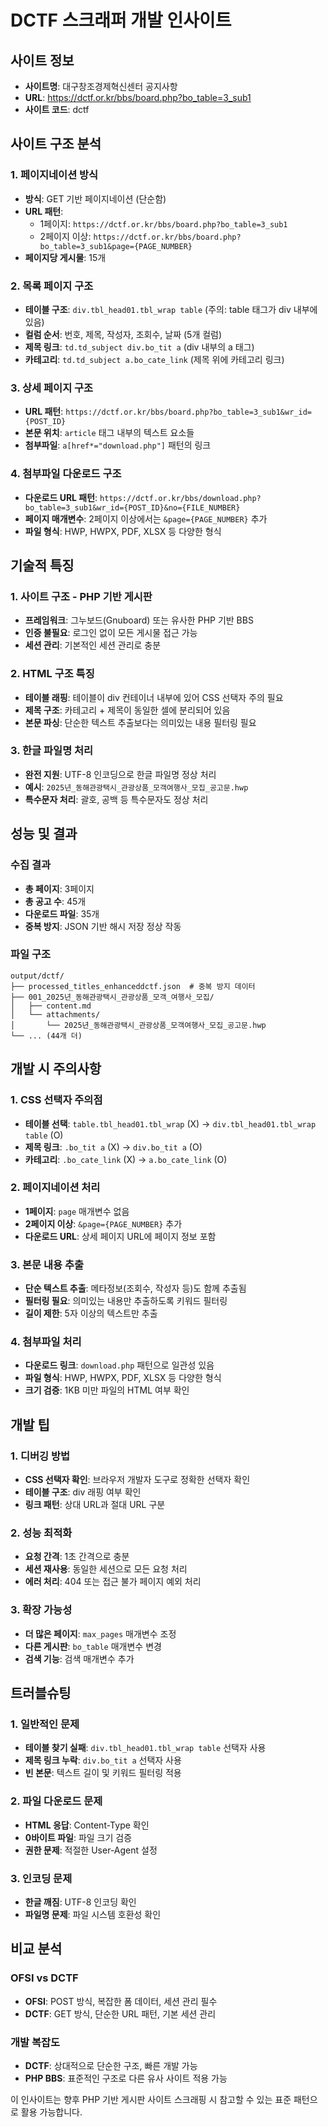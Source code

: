 # DCTF 스크래퍼 개발 인사이트

## 사이트 정보
- **사이트명**: 대구창조경제혁신센터 공지사항
- **URL**: https://dctf.or.kr/bbs/board.php?bo_table=3_sub1
- **사이트 코드**: dctf

## 사이트 구조 분석

### 1. 페이지네이션 방식
- **방식**: GET 기반 페이지네이션 (단순함)
- **URL 패턴**: 
  - 1페이지: `https://dctf.or.kr/bbs/board.php?bo_table=3_sub1`
  - 2페이지 이상: `https://dctf.or.kr/bbs/board.php?bo_table=3_sub1&page={PAGE_NUMBER}`
- **페이지당 게시물**: 15개

### 2. 목록 페이지 구조
- **테이블 구조**: `div.tbl_head01.tbl_wrap table` (주의: table 태그가 div 내부에 있음)
- **컬럼 순서**: 번호, 제목, 작성자, 조회수, 날짜 (5개 컬럼)
- **제목 링크**: `td.td_subject div.bo_tit a` (div 내부의 a 태그)
- **카테고리**: `td.td_subject a.bo_cate_link` (제목 위에 카테고리 링크)

### 3. 상세 페이지 구조
- **URL 패턴**: `https://dctf.or.kr/bbs/board.php?bo_table=3_sub1&wr_id={POST_ID}`
- **본문 위치**: `article` 태그 내부의 텍스트 요소들
- **첨부파일**: `a[href*="download.php"]` 패턴의 링크

### 4. 첨부파일 다운로드 구조
- **다운로드 URL 패턴**: `https://dctf.or.kr/bbs/download.php?bo_table=3_sub1&wr_id={POST_ID}&no={FILE_NUMBER}`
- **페이지 매개변수**: 2페이지 이상에서는 `&page={PAGE_NUMBER}` 추가
- **파일 형식**: HWP, HWPX, PDF, XLSX 등 다양한 형식

## 기술적 특징

### 1. 사이트 구조 - PHP 기반 게시판
- **프레임워크**: 그누보드(Gnuboard) 또는 유사한 PHP 기반 BBS
- **인증 불필요**: 로그인 없이 모든 게시물 접근 가능
- **세션 관리**: 기본적인 세션 관리로 충분

### 2. HTML 구조 특징
- **테이블 래핑**: 테이블이 div 컨테이너 내부에 있어 CSS 선택자 주의 필요
- **제목 구조**: 카테고리 + 제목이 동일한 셀에 분리되어 있음
- **본문 파싱**: 단순한 텍스트 추출보다는 의미있는 내용 필터링 필요

### 3. 한글 파일명 처리
- **완전 지원**: UTF-8 인코딩으로 한글 파일명 정상 처리
- **예시**: `2025년_동해관광택시_관광상품_모객여행사_모집_공고문.hwp`
- **특수문자 처리**: 괄호, 공백 등 특수문자도 정상 처리

## 성능 및 결과

### 수집 결과
- **총 페이지**: 3페이지
- **총 공고 수**: 45개
- **다운로드 파일**: 35개
- **중복 방지**: JSON 기반 해시 저장 정상 작동

### 파일 구조
```
output/dctf/
├── processed_titles_enhanceddctf.json  # 중복 방지 데이터
├── 001_2025년_동해관광택시_관광상품_모객_여행사_모집/
│   ├── content.md
│   └── attachments/
│       └── 2025년_동해관광택시_관광상품_모객여행사_모집_공고문.hwp
└── ... (44개 더)
```

## 개발 시 주의사항

### 1. CSS 선택자 주의점
- **테이블 선택**: `table.tbl_head01.tbl_wrap` (X) → `div.tbl_head01.tbl_wrap table` (O)
- **제목 링크**: `.bo_tit a` (X) → `div.bo_tit a` (O)
- **카테고리**: `.bo_cate_link` (X) → `a.bo_cate_link` (O)

### 2. 페이지네이션 처리
- **1페이지**: `page` 매개변수 없음
- **2페이지 이상**: `&page={PAGE_NUMBER}` 추가
- **다운로드 URL**: 상세 페이지 URL에 페이지 정보 포함

### 3. 본문 내용 추출
- **단순 텍스트 추출**: 메타정보(조회수, 작성자 등)도 함께 추출됨
- **필터링 필요**: 의미있는 내용만 추출하도록 키워드 필터링
- **길이 제한**: 5자 이상의 텍스트만 추출

### 4. 첨부파일 처리
- **다운로드 링크**: `download.php` 패턴으로 일관성 있음
- **파일 형식**: HWP, HWPX, PDF, XLSX 등 다양한 형식
- **크기 검증**: 1KB 미만 파일의 HTML 여부 확인

## 개발 팁

### 1. 디버깅 방법
- **CSS 선택자 확인**: 브라우저 개발자 도구로 정확한 선택자 확인
- **테이블 구조**: div 래핑 여부 확인
- **링크 패턴**: 상대 URL과 절대 URL 구분

### 2. 성능 최적화
- **요청 간격**: 1초 간격으로 충분
- **세션 재사용**: 동일한 세션으로 모든 요청 처리
- **에러 처리**: 404 또는 접근 불가 페이지 예외 처리

### 3. 확장 가능성
- **더 많은 페이지**: `max_pages` 매개변수 조정
- **다른 게시판**: `bo_table` 매개변수 변경
- **검색 기능**: 검색 매개변수 추가

## 트러블슈팅

### 1. 일반적인 문제
- **테이블 찾기 실패**: `div.tbl_head01.tbl_wrap table` 선택자 사용
- **제목 링크 누락**: `div.bo_tit a` 선택자 사용
- **빈 본문**: 텍스트 길이 및 키워드 필터링 적용

### 2. 파일 다운로드 문제
- **HTML 응답**: Content-Type 확인
- **0바이트 파일**: 파일 크기 검증
- **권한 문제**: 적절한 User-Agent 설정

### 3. 인코딩 문제
- **한글 깨짐**: UTF-8 인코딩 확인
- **파일명 문제**: 파일 시스템 호환성 확인

## 비교 분석

### OFSI vs DCTF
- **OFSI**: POST 방식, 복잡한 폼 데이터, 세션 관리 필수
- **DCTF**: GET 방식, 단순한 URL 패턴, 기본 세션 관리

### 개발 복잡도
- **DCTF**: 상대적으로 단순한 구조, 빠른 개발 가능
- **PHP BBS**: 표준적인 구조로 다른 유사 사이트 적용 가능

이 인사이트는 향후 PHP 기반 게시판 사이트 스크래핑 시 참고할 수 있는 표준 패턴으로 활용 가능합니다.